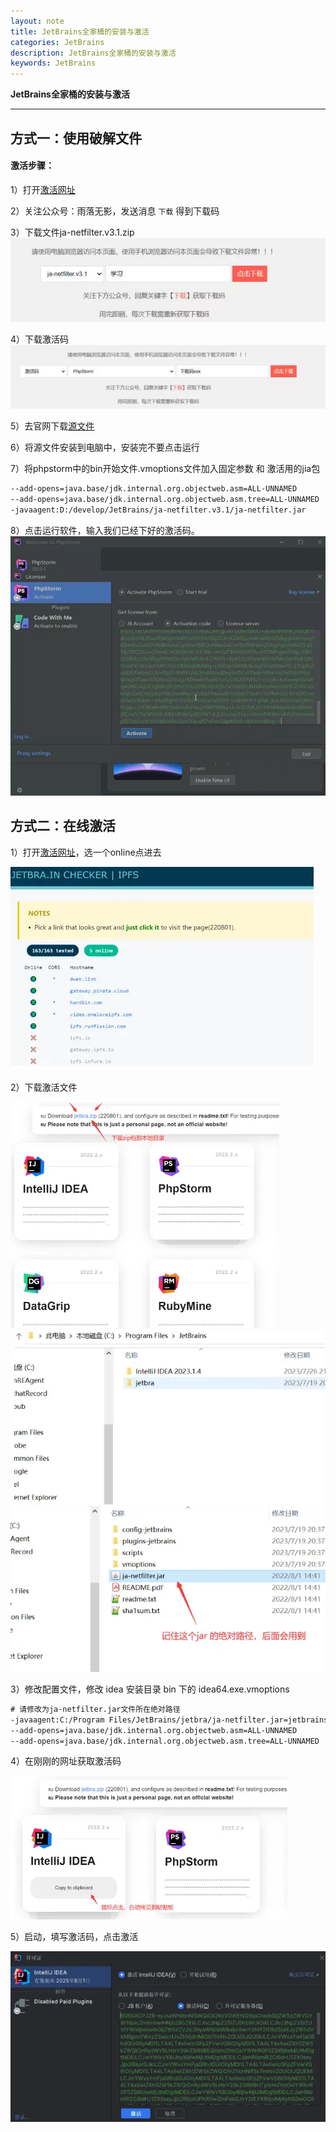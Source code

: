 ```yaml
---
layout: note
title: JetBrains全家桶的安装与激活
categories: JetBrains
description: JetBrains全家桶的安装与激活
keywords: JetBrains
---
```




**JetBrains全家桶的安装与激活**

------



## 方式一：使用破解文件



#### 激活步骤：

1）打开[激活网址](https://www.jiweichengzhu.com/ide/code)



2）关注公众号：雨落无影，发送消息 `下载` 得到下载码



3）下载文件ja-netfilter.v3.1.zip
<img src="/images/notes/jetbrains/jetbrains_active_step1.jpg" />



4）下载激活码
<img src="/images/notes/jetbrains/jetbrains_active_step2.jpg" />



5）去官网下载[源文件](https://www.jetbrains.com.cn/phpstorm/promo/?utm_source=baidu&utm_medium=cpc&utm_campaign=cn-bai-br-phpstorm-ex-pc&utm_content=phpstorm-prue&utm_term=phpstorm&bd_vid=8178875924755282455)



6）将源文件安装到电脑中，安装完不要点击运行



7）将phpstorm中的bin开始文件.vmoptions文件加入固定参数 和 激活用的jia包

```tex
--add-opens=java.base/jdk.internal.org.objectweb.asm=ALL-UNNAMED
--add-opens=java.base/jdk.internal.org.objectweb.asm.tree=ALL-UNNAMED
-javaagent:D:/develop/JetBrains/ja-netfilter.v3.1/ja-netfilter.jar
```



8）点击运行软件，输入我们已经下好的激活码。
<img src="/images/notes/jetbrains/jetbrains_active_step3.jpg" />



## 方式二：在线激活



1）打开[激活网址](https://3.jetbra.in/)，选一个online点进去

<img src="/images/notes/jetbrains/jetbrains_active_step4.webp" />

2）下载激活文件

<img src="/images/notes/jetbrains/jetbrains_active_step5.webp" />

<img src="/images/notes/jetbrains/jetbrains_active_step6.webp" />

<img src="/images/notes/jetbrains/jetbrains_active_step7.webp" />

3）修改配置文件，修改 idea 安装目录 bin 下的 idea64.exe.vmoptions

```tex
# 请修改为ja-netfilter.jar文件所在绝对路径  
-javaagent:C:/Program Files/JetBrains/jetbra/ja-netfilter.jar=jetbrains  
--add-opens=java.base/jdk.internal.org.objectweb.asm=ALL-UNNAMED  
--add-opens=java.base/jdk.internal.org.objectweb.asm.tree=ALL-UNNAMED  
```

4）在刚刚的网址获取激活码

<img src="/images/notes/jetbrains/jetbrains_active_step8.webp" />

5）启动，填写激活码，点击激活

<img src="/images/notes/jetbrains/jetbrains_active_step9.webp" />